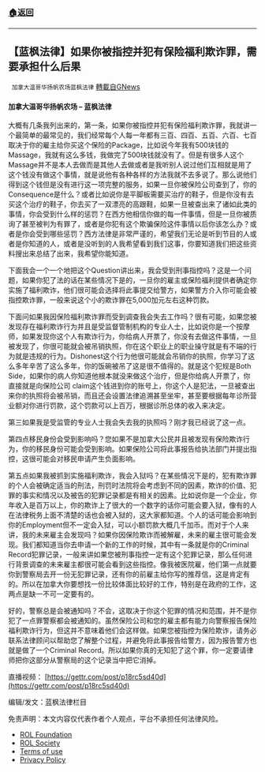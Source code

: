 ###  [:house:返回](README.md)
---


## 【蓝枫法律】如果你被指控并犯有保险福利欺诈罪，需要承担什么后果
` 加拿大温哥华扬帆农场蓝枫法律` [轉載自GNews](https://gnews.org/zh-hans/2574014/)

####  加拿大温哥华扬帆农场 – 蓝枫法律 
  
大概有几条我列出来的，第一条，如果你被指控并犯有保险福利欺诈罪，我就讲一个最简单的最常见的，我们经常每个人每一年都有三百、四百、五百、六百、七百取决于你的雇主给你买这个保险的Package，比如说今年我有500块钱的Massage，我就有这么多钱，我做完了500块钱就没有了。但是有很多人这个Massage并不是本人去做而是其他人去做或者是我听别人说过他们互相就是用了这个钱没有做这个事情，就是说他有各种各样的方法我就不去多说了。那么说他们得到这个钱但是没有进行这一项完整的服务，如果一旦你被保险公司查到了，你的Consequence是什么？或者比如说你是平脚板需要买治疗的鞋子，但是你没有去买这个治疗的鞋子，你去买了一双漂亮的高跟鞋，如果一旦被查出来了诸如此类的事情，你会受到什么样的惩罚？在西方他相信你做的每一件事情，但是一旦你被质询了甚至被判为有罪了，或者是你犯有这个欺骗保险这件事情以后你该怎么办？或者是你会受到哪些惩罚？西方法律是非常严谨的，希望我们无论是听到节目的人或者是你知道的人，或者是没听到的人我希望看到我们这事，你要知道我们把这些资料搜出来总结了出来，我希望你能知道。
 
下面我会一个一个地把这个Question讲出来，我会受到刑事指控吗？这是一个问题，如果你犯了法的话在某些情况下是的，一旦你的雇主或保险福利提供者确定你实施了福利欺诈，他们很可能会选择将此事提交给警方，如果警方介入你可能会被指控欺诈罪，一般来说这个小的欺诈罪在5,000加元左右这种罚款。
 
下面问如果我因保险福利欺诈罪而受到调查我会失去工作吗？很有可能，如果您被发现存在福利欺诈行为并且是受监督管制机构的专业人士，比如说你是一个按摩师，如果发现你这个人有欺诈行为，你给病人开票了，你没有去做这件事情，一旦被发现了，你很可能就会被吊销执照，你在这个职业上的职业操守就是有不端的行为就是违规的行为。Dishonest这个行为他很可能就会吊销你的执照，你学习了这么多年辛苦了这么多年，你的饭碗被吊了这是很不值得的。就是这个犯规是Both Side，如果你的病人你知道他根本就没来做这个治疗，但是你给病人开票了，你直接就是向保险公司 claim这个钱进到你的账号上，你这个人是犯法，一旦被查出来你的执照将会被吊销，而且还会设置法律追溯甚至坐牢，甚至要根据每年诊所营业额对你进行罚款，这个罚款可以上百万，根据诊所总体的收入来决定。
 
第三如果我是受监管的专业人士我会失去我的执照吗？刚才我已经说了这一点。
 
第四点移民身份会受到影响吗？您如果不是加拿大公民并且被发现有保险欺诈行为，你的移民身份可能会受到影响。如果保险公司将此事报告给执法部门并提出指控，这很可能会对移民申请产生负面影响。
 
第五点如果我被抓到实施福利欺诈，我会入狱吗？在某些情况下是的，犯有欺诈罪的个人会被确定适当的刑法，刑罚时法院将会考虑到不同的因素，欺诈的价值、犯罪的事实和情况以及被告的犯罪记录都是有相关的因素。比如说你是一个企业，你年收入是百万以上，你的欺诈上了很大的一个数字的话你可能会要入狱，像有的人在法律税务上面不清楚的话也会被入狱的，这大家都知道。个人的话可能会影响到你的Employment但不一定会入狱，可以小额罚款大概几千加币。而对于个人来讲，我的未来雇主会发现吗？如果你因保险欺诈而被解雇，未来的雇主很可能会发现。我们都知道当你去申请一个新的工作的时候，其中有一条就是你的Criminal Record犯罪记录，一般来讲如果您被刑事指控一定有这个犯罪记录，那么任何进行背景调查的未来雇主都很可能会看到这些指控。像我被医院雇，他们第一点就要你到警察局去开一份无犯罪记录，还有你的前雇主给你写的推荐信，这是肯定有的。所以在加拿大你要想找一份比较体面比较好的工作，特别是在政府的工作，这两点是缺一不可一定要有的。
 
好的，警察总是会被通知吗？不会，这取决于你这个犯罪的情况和范围，并不是你犯了一点罪警察都会被通知的。虽然保险公司和您的雇主都有能力向警察报告保险福利欺诈行为，但这并不意味着他们会这样做。如果您被指控为保险欺诈，请务必联系法律顾问以帮助您了解整个过程，并避免将此事报告给警方，因为报告警方也就是做了一个Criminal Record。所以如果你真的无知犯了这个罪，你一定要请律师把你这部分从警察局的这个记录当中把它消掉。
 
直播视频： [https://gettr.com/post/p18rc5sd40d](https://gettr.com/post/p18rc5sd40d)
 
编辑/发文：蓝枫法律栏目

免责声明：本文内容仅代表作者个人观点，平台不承担任何法律风险。
  
- [ROL Foundation](https://rolfoundation.org/)
- [ROL Society](https://rolsociety.org/)
- [Terms of use](https://gnews.org/terms-of-use-3/)
- [Privacy Policy](https://gnews.org/privacy-policy/)
